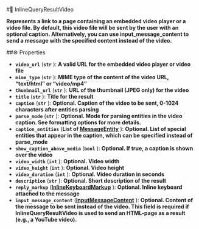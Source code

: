 #🔮 InlineQueryResultVideo

**Represents a link to a page containing an embedded video player or a video file. By default, this video file will be sent by the user with an optional caption. Alternatively, you can use input_message_content to send a message with the specified content instead of the video.**

##⚙️ Properties

- **`video_url`** (**`str`** ): **A valid URL for the embedded video player or video file**
- **`mime_type`** (**`str`** ): **MIME type of the content of the video URL, “text/html” or “video/mp4”**
- **`thumbnail_url`** (**`str`** ): **URL of the thumbnail (JPEG only) for the video**
- **`title`** (**`str`** ): **Title for the result**
- **`caption`** (**`str`** ): **Optional. Caption of the video to be sent, 0-1024 characters after entities parsing**
- **`parse_mode`** (**`str`** ): **Optional. Mode for parsing entities in the video caption. See formatting options for more
details.**
- **`caption_entities`** (**List of [MessageEntity](MessageEntity.md)** ): **Optional. List of special entities that appear in the caption, which can be specified
instead of parse_mode**
- **`show_caption_above_media`** (**`bool`** ): **Optional. If true, a caption is shown over the video**
- **`video_width`** (**`int`** ): **Optional. Video width**
- **`video_height`** (**`int`** ): **Optional. Video height**
- **`video_duration`** (**`int`** ): **Optional. Video duration in seconds**
- **`description`** (**`str`** ): **Optional. Short description of the result**
- **`reply_markup`** (**[InlineKeyboardMarkup](InlineKeyboardMarkup.md)** ): **Optional. Inline keyboard attached to the message**
- **`input_message_content`** (**[InputMessageContent](InputMessageContent.md)** ): **Optional. Content of the message to be sent instead of the video. This field is
required if InlineQueryResultVideo is used to send an HTML-page as a result (e.g., a YouTube video).**
